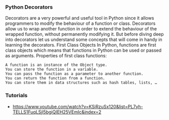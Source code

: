 ### Python Decorators

Decorators are a very powerful and useful tool in Python since it allows programmers to modify the behaviour of a function or class. Decorators allow us to wrap another function in order to extend the behaviour of the wrapped function, without permanently modifying it. But before diving deep into decorators let us understand some concepts that will come in handy in learning the decorators.
First Class Objects
In Python, functions are first class objects which means that functions in Python can be used or passed as arguments.
Properties of first class functions:

    A function is an instance of the Object type.
    You can store the function in a variable.
    You can pass the function as a parameter to another function.
    You can return the function from a function.
    You can store them in data structures such as hash tables, lists, …


### Tutorials
- https://www.youtube.com/watch?v=KSiRzuSx120&list=PL7yh-TELLS1FuqLSjl5bgiQIEH25VEmIc&index=2